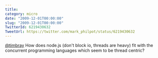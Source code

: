 ```yaml
---
title: 
category: micro
date: "2009-12-01T00:00:00"
slug: "2009-12-01T00:00:00"
TwitterId: 6219430632
TweetUrl: https://twitter.com/mark_philpot/status/6219430632
---
```


[@timbray](https://twitter.com/timbray) How does node.js (don't block io,
threads are heavy) fit with the concurrent programming languages which seem to
be thread centric?
